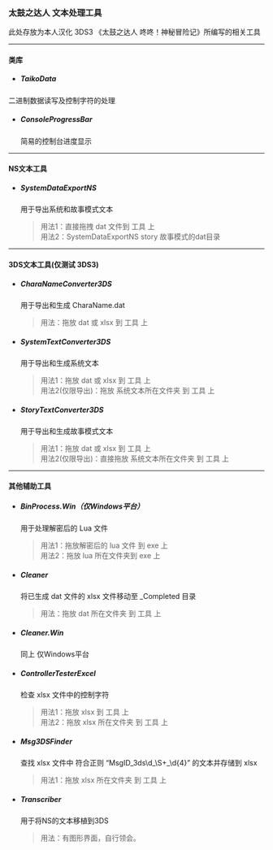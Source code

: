 ### 太鼓之达人 文本处理工具

此处存放为本人汉化  3DS3 《太鼓之达人 咚咚！神秘冒险记》所编写的相关工具

------

#### 类库

- ##### TaikoData
  

二进制数据读写及控制字符的处理

- ##### ConsoleProgressBar
  
  简易的控制台进度显示

------

#### NS文本工具 

- ##### SystemDataExportNS
  
  用于导出系统和故事模式文本
  
  > 用法1：直接拖拽 dat 文件到 工具 上  
  > 用法2：SystemDataExportNS story 故事模式的dat目录

------

#### 3DS文本工具(仅测试 3DS3)

- ##### CharaNameConverter3DS
  
  用于导出和生成 CharaName.dat
  
  > 用法：拖放 dat 或 xlsx 到 工具 上
  
- ##### SystemTextConverter3DS
  
  用于导出和生成系统文本
  
  > 用法1：拖放 dat 或 xlsx 到 工具 上  
  > 用法2(仅限导出)：拖放 系统文本所在文件夹 到 工具 上	

- ##### StoryTextConverter3DS
  
  用于导出和生成故事模式文本
  
  > 用法1：拖放 dat 或 xlsx 到 工具 上  
  > 用法2(仅限导出)：直接拖放 系统文本所在文件夹 到 工具 上

------

#### 其他辅助工具

- ##### BinProcess.Win（仅Windows平台）

  用于处理解密后的 Lua 文件

  > 用法1：拖放解密后的 lua 文件 到 exe 上  
  > 用法2：拖放 lua 所在文件夹到 exe  上

- ##### Cleaner

  将已生成 dat 文件的 xlsx 文件移动至 _Completed 目录

  > 用法：拖放 dat 所在文件夹 到 工具 上

- ##### Cleaner.Win

  同上 仅Windows平台

- ##### ControllerTesterExcel

  检查 xlsx 文件中的控制字符

  > 用法1：拖放 xlsx 到 工具 上  
  > 用法2：拖放 xlsx 所在文件夹 到 工具 上	

* ##### Msg3DSFinder

  查找 xlsx 文件中 符合正则 “MsgID_3ds\d_\S+_\d{4}” 的文本并存储到 xlsx
  
  > 用法1：拖放 xlsx 所在文件夹 到 工具 上
  
* ##### Transcriber

  用于将NS的文本移植到3DS

  > 用法：有图形界面，自行领会。
